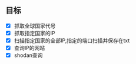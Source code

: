 ## 目标 ##
- [x]  抓取全球国家代号
- [x]  抓取指定国家的IP
- [x]  扫描指定国家的全部IP,指定的端口扫描并保存在txt
- [x]  查询IP的网站
- [x] shodan查询